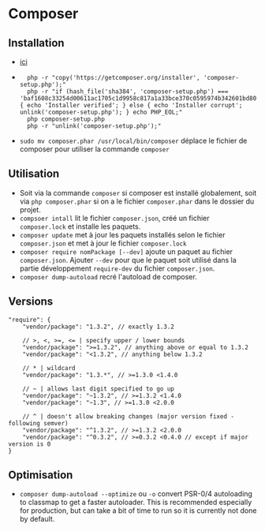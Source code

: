 # Composer

## Installation

* [ici](https://getcomposer.org/download/)
* ```
    php -r "copy('https://getcomposer.org/installer', 'composer-setup.php');"
    php -r "if (hash_file('sha384', 'composer-setup.php') === 'baf1608c33254d00611ac1705c1d9958c817a1a33bce370c0595974b342601bd80b92a3f46067da89e3b06bff421f182') { echo 'Installer verified'; } else { echo 'Installer corrupt'; unlink('composer-setup.php'); } echo PHP_EOL;"
    php composer-setup.php
    php -r "unlink('composer-setup.php');"
    ```
* `sudo mv composer.phar /usr/local/bin/composer` déplace le fichier de composer pour utiliser la commande `composer`

## Utilisation

* Soit via la commande `composer` si composer est installé globalement, soit via `php composer.phar` si on a le fichier `composer.phar` dans le dossier du projet.
* `compsoer intall` lit le fichier `composer.json`, créé un fichier `composer.lock` et installe les paquets.
* `composer update` met à jour les paquets installés selon le fichier `composer.json` et met à jour le fichier `composer.lock`
* `composer require nomPackage [--dev]` ajoute un paquet au fichier `composer.json`. Ajouter `--dev` pour que le paquet soit utilisé dans la partie développement `require-dev` du fichier `composer.json`.
* `composer dump-autoload` recré l'autoload de composer.

## Versions

```
"require": {
    "vendor/package": "1.3.2", // exactly 1.3.2

    // >, <, >=, <= | specify upper / lower bounds
    "vendor/package": ">=1.3.2", // anything above or equal to 1.3.2
    "vendor/package": "<1.3.2", // anything below 1.3.2

    // * | wildcard
    "vendor/package": "1.3.*", // >=1.3.0 <1.4.0

    // ~ | allows last digit specified to go up
    "vendor/package": "~1.3.2", // >=1.3.2 <1.4.0
    "vendor/package": "~1.3", // >=1.3.0 <2.0.0

    // ^ | doesn't allow breaking changes (major version fixed - following semver)
    "vendor/package": "^1.3.2", // >=1.3.2 <2.0.0
    "vendor/package": "^0.3.2", // >=0.3.2 <0.4.0 // except if major version is 0
}
```

## Optimisation

* `composer dump-autoload --optimize` ou `-o` convert PSR-0/4 autoloading to classmap to get a faster autoloader. This is recommended especially for production, but can take a bit of time to run so it is currently not done by default.